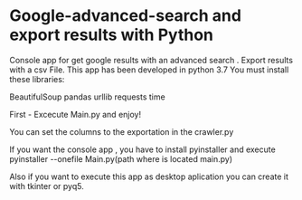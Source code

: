 # Google-advanced-search and export results with Python
Console app for get google results with an advanced search . Export results with a csv File.
This app has been developed in python 3.7
You must install these libraries: 

BeautifulSoup
pandas
urllib
requests
time

First - Excecute Main.py and enjoy!

You can set the columns to the exportation in the crawler.py

If you want the console app , you have to install pyinstaller and execute pyinstaller --onefile Main.py(path where is located main.py)

Also if you want to execute this app as desktop aplication you can create it with tkinter or pyq5.


